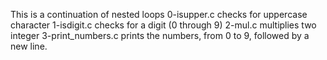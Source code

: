 This is a continuation of nested loops
0-isupper.c  checks for uppercase character 
1-isdigit.c checks for a digit (0 through 9)
2-mul.c  multiplies two integer
3-print_numbers.c prints the numbers, from 0 to 9, followed by a new line.
